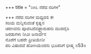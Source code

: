 +++
title = "೦೫೩ ನೆರೆದ ನರಿಗಳ"

+++
ನೆರೆದ ನರಿಗಳ ಮಧ್ಯದಲಿ ಕೇ  
ಸರಿಯ ಮನ್ನಿಸುವಂತೆ ಕೃಷ್ಣನ  
ಚರಣವನು ಪೂಜಿಸಿದೆವಘ್ರ್ಯಾರುಹನು ಮುರವೈರಿ  
ಜರಡುಗಳು ನೀವೀ ಜನಾರ್ದನ  
ನೊರೆಗೆ ಬಹರೇ ಪ್ರೀತಿಯೇನೀ   
ಪರಿ ವಿಷಾದವೆ ಹೋಗಿಯೆಂದನು ಭೂಪರಿಗೆ ಭೀಷ್ಮ    ॥53॥